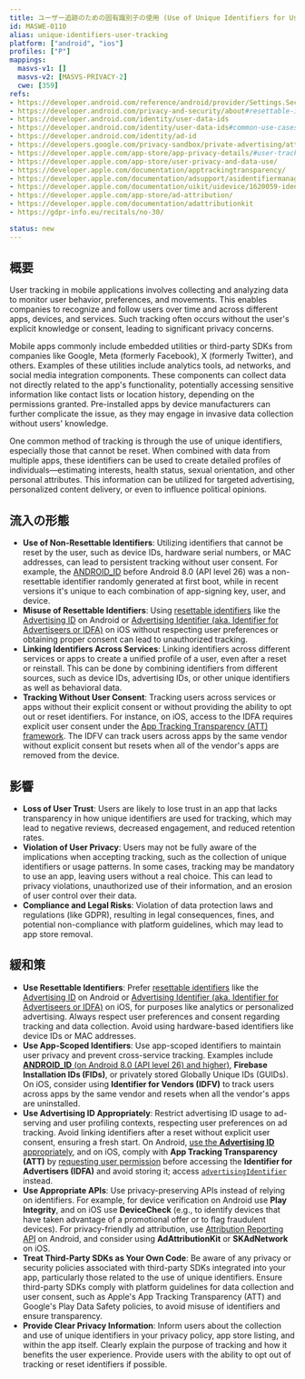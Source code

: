 ```yaml
---
title: ユーザー追跡のための固有識別子の使用 (Use of Unique Identifiers for User Tracking)
id: MASWE-0110
alias: unique-identifiers-user-tracking
platform: ["android", "ios"]
profiles: ["P"]
mappings:
  masvs-v1: []
  masvs-v2: [MASVS-PRIVACY-2]
  cwe: [359]
refs:
- https://developer.android.com/reference/android/provider/Settings.Secure#ANDROID_ID
- https://developer.android.com/privacy-and-security/about#resettable-identifiers
- https://developer.android.com/identity/user-data-ids
- https://developer.android.com/identity/user-data-ids#common-use-cases
- https://developer.android.com/identity/ad-id
- https://developers.google.com/privacy-sandbox/private-advertising/attribution-reporting/android
- https://developer.apple.com/app-store/app-privacy-details/#user-tracking
- https://developer.apple.com/app-store/user-privacy-and-data-use/
- https://developer.apple.com/documentation/apptrackingtransparency/
- https://developer.apple.com/documentation/adsupport/asidentifiermanager/advertisingidentifier
- https://developer.apple.com/documentation/uikit/uidevice/1620059-identifierforvendor/
- https://developer.apple.com/app-store/ad-attribution/
- https://developer.apple.com/documentation/adattributionkit
- https://gdpr-info.eu/recitals/no-30/

status: new
---
```


## 概要

User tracking in mobile applications involves collecting and analyzing data to monitor user behavior, preferences, and movements. This enables companies to recognize and follow users over time and across different apps, devices, and services. Such tracking often occurs without the user's explicit knowledge or consent, leading to significant privacy concerns.

Mobile apps commonly include embedded utilities or third-party SDKs from companies like Google, Meta (formerly Facebook), X (formerly Twitter), and others. Examples of these utilities include analytics tools, ad networks, and social media integration components. These components can collect data not directly related to the app's functionality, potentially accessing sensitive information like contact lists or location history, depending on the permissions granted. Pre-installed apps by device manufacturers can further complicate the issue, as they may engage in invasive data collection without users' knowledge.

One common method of tracking is through the use of unique identifiers, especially those that cannot be reset. When combined with data from multiple apps, these identifiers can be used to create detailed profiles of individuals—estimating interests, health status, sexual orientation, and other personal attributes. This information can be utilized for targeted advertising, personalized content delivery, or even to influence political opinions.

## 流入の形態

- **Use of Non-Resettable Identifiers**: Utilizing identifiers that cannot be reset by the user, such as device IDs, hardware serial numbers, or MAC addresses, can lead to persistent tracking without user consent. For example, the [ANDROID_ID](https://developer.android.com/reference/android/provider/Settings.Secure#ANDROID_ID) before Android 8.0 (API level 26) was a non-resettable identifier randomly generated at first boot, while in recent versions it's unique to each combination of app-signing key, user, and device.
- **Misuse of Resettable Identifiers**: Using [resettable identifiers](https://developer.android.com/privacy-and-security/about#resettable-identifiers) like the [Advertising ID](https://developer.android.com/identity/user-data-ids#advertising-ids) on Android or [Advertising Identifier (aka. Identifier for Advertiseers or IDFA)](https://developer.apple.com/documentation/adsupport/asidentifiermanager/advertisingidentifier) on iOS without respecting user preferences or obtaining proper consent can lead to unauthorized tracking.
- **Linking Identifiers Across Services**: Linking identifiers across different services or apps to create a unified profile of a user, even after a reset or reinstall. This can be done by combining identifiers from different sources, such as device IDs, advertising IDs, or other unique identifiers as well as behavioral data.
- **Tracking Without User Consent**: Tracking users across services or apps without their explicit consent or without providing the ability to opt out or reset identifiers. For instance, on iOS, access to the IDFA requires explicit user consent under the [App Tracking Transparency (ATT) framework](https://developer.apple.com/documentation/AppTrackingTransparency). The IDFV can track users across apps by the same vendor without explicit consent but resets when all of the vendor's apps are removed from the device.

## 影響

- **Loss of User Trust**: Users are likely to lose trust in an app that lacks transparency in how unique identifiers are used for tracking, which may lead to negative reviews, decreased engagement, and reduced retention rates.
- **Violation of User Privacy**: Users may not be fully aware of the implications when accepting tracking, such as the collection of unique identifiers or usage patterns. In some cases, tracking may be mandatory to use an app, leaving users without a real choice. This can lead to privacy violations, unauthorized use of their information, and an erosion of user control over their data.
- **Compliance and Legal Risks**: Violation of data protection laws and regulations (like GDPR), resulting in legal consequences, fines, and potential non-compliance with platform guidelines, which may lead to app store removal.

## 緩和策

- **Use Resettable Identifiers**: Prefer [resettable identifiers](https://developer.android.com/privacy-and-security/about#resettable-identifiers) like the [Advertising ID](https://developer.android.com/identity/user-data-ids#advertising-ids) on Android or [Advertising Identifier (aka. Identifier for Advertiseers or IDFA)](https://developer.apple.com/documentation/adsupport/asidentifiermanager/advertisingidentifier) on iOS, for purposes like analytics or personalized advertising. Always respect user preferences and consent regarding tracking and data collection. Avoid using hardware-based identifiers like device IDs or MAC addresses.
- **Use App-Scoped Identifiers**: Use app-scoped identifiers to maintain user privacy and prevent cross-service tracking. Examples include [**ANDROID_ID** (on Android 8.0 (API level 26) and higher)](https://developer.android.com/about/versions/oreo/android-8.0-changes#privacy-all), **Firebase Installation IDs (FIDs)**, or privately stored Globally Unique IDs (GUIDs). On iOS, consider using **Identifier for Vendors (IDFV)** to track users across apps by the same vendor and resets when all the vendor's apps are uninstalled.
- **Use Advertising ID Appropriately**: Restrict advertising ID usage to ad-serving and user profiling contexts, respecting user preferences on ad tracking. Avoid linking identifiers after a reset without explicit user consent, ensuring a fresh start. On Android, [use the **Advertising ID** appropriately](https://support.google.com/googleplay/android-developer/answer/9857753#ad-id), and on iOS, comply with **App Tracking Transparency (ATT)** by [requesting user permission](https://developer.apple.com/documentation/apptrackingtransparency/attrackingmanager/requesttrackingauthorization(completionhandler:)) before accessing the **Identifier for Advertisers (IDFA)** and avoid storing it; access [`advertisingIdentifier`](https://developer.apple.com/documentation/adsupport/asidentifiermanager/advertisingidentifier) instead.
- **Use Appropriate APIs**: Use privacy-preserving APIs instead of relying on identifiers. For example, for device verification on Android use **Play Integrity**, and on iOS use **DeviceCheck** (e.g., to identify devices that have taken advantage of a promotional offer or to flag fraudulent devices). For privacy-friendly ad attribution, use [Attribution Reporting API](https://developers.google.com/privacy-sandbox/private-advertising/attribution-reporting/android) on Android, and consider using **AdAttributionKit** or **SKAdNetwork** on iOS.
- **Treat Third-Party SDKs as Your Own Code**: Be aware of any privacy or security policies associated with third-party SDKs integrated into your app, particularly those related to the use of unique identifiers. Ensure third-party SDKs comply with platform guidelines for data collection and user consent, such as Apple's App Tracking Transparency (ATT) and Google's Play Data Safety policies, to avoid misuse of identifiers and ensure transparency.
- **Provide Clear Privacy Information**: Inform users about the collection and use of unique identifiers in your privacy policy, app store listing, and within the app itself. Clearly explain the purpose of tracking and how it benefits the user experience. Provide users with the ability to opt out of tracking or reset identifiers if possible.
